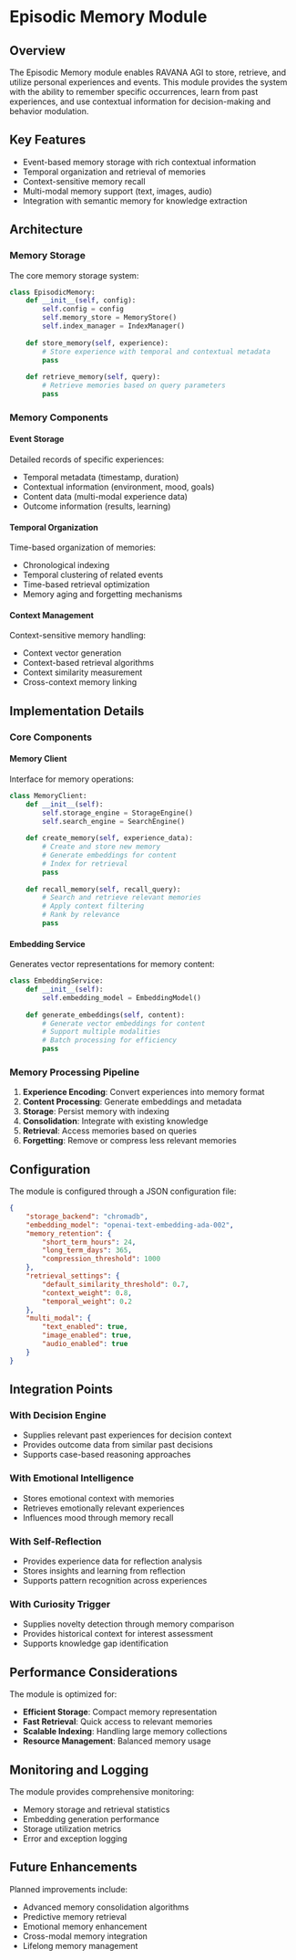 # Episodic Memory Module

## Overview

The Episodic Memory module enables RAVANA AGI to store, retrieve, and utilize personal experiences and events. This module provides the system with the ability to remember specific occurrences, learn from past experiences, and use contextual information for decision-making and behavior modulation.

## Key Features

- Event-based memory storage with rich contextual information
- Temporal organization and retrieval of memories
- Context-sensitive memory recall
- Multi-modal memory support (text, images, audio)
- Integration with semantic memory for knowledge extraction

## Architecture

### Memory Storage

The core memory storage system:

```python
class EpisodicMemory:
    def __init__(self, config):
        self.config = config
        self.memory_store = MemoryStore()
        self.index_manager = IndexManager()
    
    def store_memory(self, experience):
        # Store experience with temporal and contextual metadata
        pass
    
    def retrieve_memory(self, query):
        # Retrieve memories based on query parameters
        pass
```

### Memory Components

#### Event Storage

Detailed records of specific experiences:

- Temporal metadata (timestamp, duration)
- Contextual information (environment, mood, goals)
- Content data (multi-modal experience data)
- Outcome information (results, learning)

#### Temporal Organization

Time-based organization of memories:

- Chronological indexing
- Temporal clustering of related events
- Time-based retrieval optimization
- Memory aging and forgetting mechanisms

#### Context Management

Context-sensitive memory handling:

- Context vector generation
- Context-based retrieval algorithms
- Context similarity measurement
- Cross-context memory linking

## Implementation Details

### Core Components

#### Memory Client

Interface for memory operations:

```python
class MemoryClient:
    def __init__(self):
        self.storage_engine = StorageEngine()
        self.search_engine = SearchEngine()
    
    def create_memory(self, experience_data):
        # Create and store new memory
        # Generate embeddings for content
        # Index for retrieval
        pass
    
    def recall_memory(self, recall_query):
        # Search and retrieve relevant memories
        # Apply context filtering
        # Rank by relevance
        pass
```

#### Embedding Service

Generates vector representations for memory content:

```python
class EmbeddingService:
    def __init__(self):
        self.embedding_model = EmbeddingModel()
    
    def generate_embeddings(self, content):
        # Generate vector embeddings for content
        # Support multiple modalities
        # Batch processing for efficiency
        pass
```

### Memory Processing Pipeline

1. **Experience Encoding**: Convert experiences into memory format
2. **Content Processing**: Generate embeddings and metadata
3. **Storage**: Persist memory with indexing
4. **Consolidation**: Integrate with existing knowledge
5. **Retrieval**: Access memories based on queries
6. **Forgetting**: Remove or compress less relevant memories

## Configuration

The module is configured through a JSON configuration file:

```json
{
    "storage_backend": "chromadb",
    "embedding_model": "openai-text-embedding-ada-002",
    "memory_retention": {
        "short_term_hours": 24,
        "long_term_days": 365,
        "compression_threshold": 1000
    },
    "retrieval_settings": {
        "default_similarity_threshold": 0.7,
        "context_weight": 0.8,
        "temporal_weight": 0.2
    },
    "multi_modal": {
        "text_enabled": true,
        "image_enabled": true,
        "audio_enabled": true
    }
}
```

## Integration Points

### With Decision Engine

- Supplies relevant past experiences for decision context
- Provides outcome data from similar past decisions
- Supports case-based reasoning approaches

### With Emotional Intelligence

- Stores emotional context with memories
- Retrieves emotionally relevant experiences
- Influences mood through memory recall

### With Self-Reflection

- Provides experience data for reflection analysis
- Stores insights and learning from reflection
- Supports pattern recognition across experiences

### With Curiosity Trigger

- Supplies novelty detection through memory comparison
- Provides historical context for interest assessment
- Supports knowledge gap identification

## Performance Considerations

The module is optimized for:

- **Efficient Storage**: Compact memory representation
- **Fast Retrieval**: Quick access to relevant memories
- **Scalable Indexing**: Handling large memory collections
- **Resource Management**: Balanced memory usage

## Monitoring and Logging

The module provides comprehensive monitoring:

- Memory storage and retrieval statistics
- Embedding generation performance
- Storage utilization metrics
- Error and exception logging

## Future Enhancements

Planned improvements include:

- Advanced memory consolidation algorithms
- Predictive memory retrieval
- Emotional memory enhancement
- Cross-modal memory integration
- Lifelong memory management